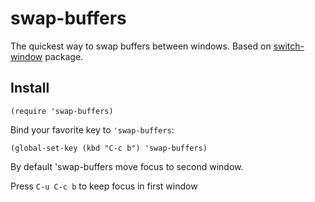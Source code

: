 # swap-buffers
The quickest way to swap buffers between windows.
Based on [switch-window](https://github.com/dimitri/switch-window) package.

## Install
```
(require 'swap-buffers)
```



Bind your favorite key to `'swap-buffers`:
```
(global-set-key (kbd "C-c b") 'swap-buffers)
```


By default 'swap-buffers move focus to second window.

Press `C-u C-c b` to keep focus in first window
